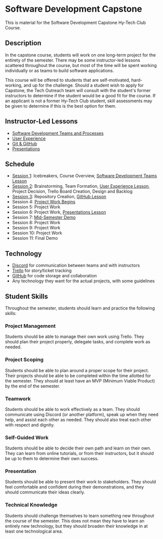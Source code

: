 # Software Development Capstone
This is material for the Software Development Capstone Hy-Tech Club Course.

## Description
In the capstone course, students will work on one long-term project for the entirety of the semester. There may be some instructor-led lessons scattered throughout the course, but most of the time will be spent working individually or as teams to build software applications.
 
This course will be offered to students that are self-motivated, hard-working, and up for the challenge. Should a student wish to apply for Capstone, the Tech Outreach team will consult with the student's former instructors to determine if the student would be a good fit for the course. If an applicant is not a former Hy-Tech Club student, skill assessments may be given to determine if this is the best option for them.

## Instructor-Led Lessons
- [Software Development Teams and Processes](SoftwareDevTeamsLesson/)
- [User Experience](UserExperienceLesson/)
- [Git & GitHub](GitHubLesson/)
- [Presentations](PresentationsLesson/)

## Schedule
- [Session 1](Sessions/Session01.md): Icebreakers, Course Overview, [Software Development Teams Lesson](SoftwareDevTeamsLesson/README.md)
- [Session 2](Sessions/Session02.md): Brainstorming, Team Formation, [User Experience Lesson](UserExperienceLesson/README.md), Project Decision, Trello Board Creation, Design and Backlog
- [Session 3](Sessions/Session03.md): Repository Creation, [GitHub Lesson](GitHubLesson/README.md)
- Session 4: [Project Work Begins](Sessions/ProjectWork.md)
- Session 5: Project Work
- Session 6: Project Work, [Presentations Lesson](PresentationsLesson/README.md)
- Session 7: [Mid-Semester Demo](Sessions/Demos.md)
- Session 8: Project Work
- Session 9: Project Work
- Session 10: Project Work
- Session 11: Final Demo

## Technology
- [Discord](https://discord.com/channels/1007371497645543434/1007374016262189158) for communication between teams and with instructors
- [Trello](https://trello.com/) for story/ticket tracking
- [GitHub](https://github.com/) for code storage and collaboration
- Any technology they want for the actual projects, with some guidelines

## Student Skills
Throughout the semester, students should learn and practice the following skills:

### Project Management
Students should be able to manage their own work using Trello. They should plan their project properly, delegate tasks, and complete work as needed.

### Project Scoping
Students should be able to plan around a proper scope for their project. Their projects should be able to be completed within the time allotted for the semester. They should at least have an MVP (Minimum Viable Product) by the end of the semester.

### Teamwork
Students should be able to work effectively as a team. They should communicate using Discord (or another platform), speak up when they need help, and assist each other as needed. They should also treat each other with respect and dignity.

### Self-Guided Work
Students should be able to decide their own path and learn on their own. They can learn from online tutorials, or from their instructors, but it should be up to them to determine their own success.

### Presentation
Students should be able to present their work to stakeholders. They should feel comfortable and confident during their demonstrations, and they should communicate their ideas clearly.

### Technical Knowledge
Students should challenge themselves to learn something new throughout the course of the semester. This does not mean they have to learn an entirely new technology, but they should broaden their knowledge in at least one technological area.
